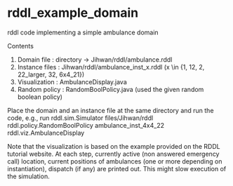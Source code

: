 # rddl_example_domain
rddl code implementing a simple ambulance domain

Contents 
1) Domain file : directory -> Jihwan/rddl/ambulance.rddl
2) Instance files : Jihwan/rddl/ambulance_inst_x.rddl (x \in {1, 12, 2, 22_larger, 32, 6x4_21})
3) Visualization : AmbulanceDisplay.java
4) Random policy : RandomBoolPolicy.java (used the given random boolean policy)

Place the domain and an instance file at the same directory and run the code, e.g., 
  run rddl.sim.Simulator files/Jihwan/rddl rddl.policy.RandomBoolPolicy ambulance_inst_4x4_22 rddl.viz.AmbulanceDisplay

Note that the visualization is based on the example provided on the RDDL tutorial website. At each step, currently active (non answered emergency call) location, current positions of ambulances (one or more depending on instantiation), dispatch (if any) are printed out. This might slow execution of the simulation. 
